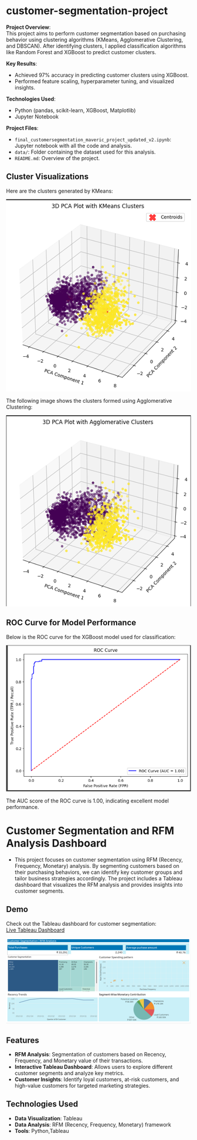 # customer-segmentation-project

**Project Overview**:  
This project aims to perform customer segmentation based on purchasing behavior using clustering algorithms (KMeans, Agglomerative Clustering, and DBSCAN). After identifying clusters, I applied classification algorithms like Random Forest and XGBoost to predict customer clusters.

**Key Results**:  
- Achieved 97% accuracy in predicting customer clusters using XGBoost.
- Performed feature scaling, hyperparameter tuning, and visualized insights.


**Technologies Used**:  
- Python (pandas, scikit-learn, XGBoost, Matplotlib)
- Jupyter Notebook
  

**Project Files**:
- `final_customersegmentation_maveric_project_updated_v2.ipynb`: Jupyter notebook with all the code and analysis.
- `data/`: Folder containing the dataset used for this analysis.
- `README.md`: Overview of the project.
## Cluster Visualizations

Here are the clusters generated by KMeans:

![KMeans Clusters](images/kmeans_clusters.png)

The following image shows the clusters formed using Agglomerative Clustering:

![Agglomerative Clustering](images/agglomerative_clusters.png)

## ROC Curve for Model Performance

Below is the ROC curve for the XGBoost model used for classification:

![ROC Curve](images/roc_curve.png)

The AUC score of the ROC curve is 1.00, indicating excellent model performance.


# Customer Segmentation and RFM Analysis Dashboard

- This project focuses on customer segmentation using RFM (Recency, Frequency, Monetary) analysis. By segmenting customers based on their purchasing behaviors, we can identify key customer groups and tailor business strategies accordingly. The project includes a Tableau dashboard that visualizes the RFM analysis and provides insights into customer segments.

## Demo
Check out the Tableau dashboard for customer segmentation:  
[Live Tableau Dashboard](https://public.tableau.com/views/Customer_Segmentation_RFM_analysis/CustomerSegmentation?:language=en-GB&publish=yes&:sid=&:redirect=auth&:display_count=n&:origin=viz_share_link)

![Customer Segmentation Dashboard](images/mtdashboard.png)


## Features
- **RFM Analysis**: Segmentation of customers based on Recency, Frequency, and Monetary value of their transactions.
- **Interactive Tableau Dashboard**: Allows users to explore different customer segments and analyze key metrics.
- **Customer Insights**: Identify loyal customers, at-risk customers, and high-value customers for targeted marketing strategies.

## Technologies Used
- **Data Visualization**: Tableau
- **Data Analysis**: RFM (Recency, Frequency, Monetary) framework
- **Tools**: Python,Tableau


